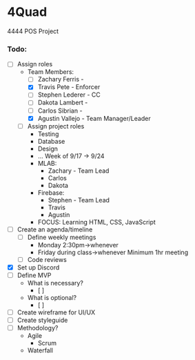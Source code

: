# 4Quad
4444 POS Project

### Todo:
- [ ] Assign roles
  - Team Members:
    - [ ] Zachary Ferris  - 
    - [x] Travis Pete     - Enforcer
    - [ ] Stephen Lederer - CC
    - [ ] Dakota Lambert  - 
    - [ ] Carlos Sibrian  - 
    - [x] Agustin Vallejo - Team Manager/Leader
  - [ ] Assign project roles
    - Testing
    - Database
    - Design
    - ...
    Week of 9/17 -> 9/24
    - MLAB:
      - Zachary - Team Lead
      - Carlos
      - Dakota
    - Firebase:
      - Stephen - Team Lead
      - Travis
      - Agustin
    - FOCUS:
      Learning HTML, CSS, JavaScript
- [ ] Create an agenda/timeline
  - [ ] Define weekly meetings
    - Monday 2:30pm->whenever
    - Friday during class->whenever
    Minimum 1hr meeting
  - [ ] Code reviews
- [x] Set up Discord
- [ ] Define MVP
  - What is necessary?
    - [ ] 
  - What is optional?
    - [ ] 
- [ ] Create wireframe for UI/UX
- [ ] Create styleguide
- [ ] Methodology?
    - Agile
      - Scrum
    - Waterfall
    